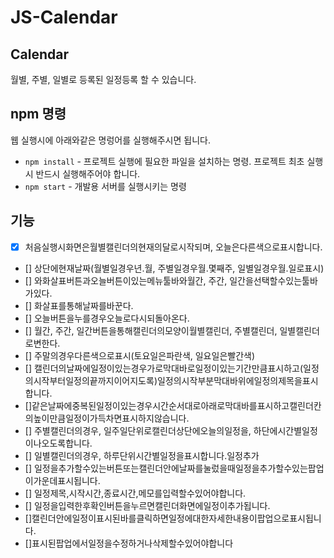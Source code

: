 # JS-Calendar

## Calendar

월별, 주별, 일별로 등록된 일정등록 할 수 있습니다.

## npm 명령

웹 실행시에 아래와같은 명렁어를 실행해주시면 됩니다.

- `npm install` - 프로젝트 실행에 필요한 파일을 설치하는 명령. 프로젝트 최초 실행 시 반드시 실행해주어야 합니다.
- `npm start` - 개발용 서버를 실행시키는 명령

## 기능

- [x] 처음실행시화면은월별캘린더의현재의달로시작되며, 오늘은다른색으로표시합니다.
- [] 상단에현재날짜(월별일경우년.월, 주별일경우월.몇째주, 일별일경우월.일로표시)
- [] 와화살표버튼과오늘버튼이있는메뉴툴바와월간, 주간, 일간을선택할수있는툴바가있다.
- [] 화살표를통해날짜를바꾼다.
- [] 오늘버튼을누를경우오늘로다시되돌아온다.
- [] 월간, 주간, 일간버튼을통해캘린더의모양이월별캘린더, 주별캘린더, 일별캘린더로변한다.
- [] 주말의경우다른색으로표시(토요일은파란색, 일요일은빨간색)
- [] 캘린더의날짜에일정이있는경우가로막대바로일정이있는기간만큼표시하고(일정의시작부터일정의끝까지이어지도록)일정의시작부분막대바위에일정의제목을표시합니다.
- []같은날짜에중복된일정이있는경우시간순서대로아래로막대바를표시하고캘린더칸의높이만큼일정이가득차면표시하지않습니다.
- [] 주별캘린더의경우, 일주일단위로캘린더상단에오늘의일정을, 하단에시간별일정이나오도록합니다.
- [] 일별캘린더의경우, 하루단위시간별일정을표시합니다.일정추가
- [] 일정을추가할수있는버튼또는캘린더안에날짜를눌렀을때일정을추가할수있는팝업이가운데표시됩니다.
- [] 일정제목,시작시간,종료시간,메모를입력할수있어야합니다.
- [] 일정을입력한후확인버튼을누르면캘린더화면에일정이추가됩니다.
- []캘린더안에일정이표시된바를클릭하면일정에대한자세한내용이팝업으로표시됩니다.
- []표시된팝업에서일정을수정하거나삭제할수있어야합니다
